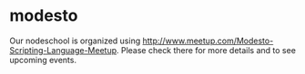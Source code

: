 # modesto
Our nodeschool is organized using http://www.meetup.com/Modesto-Scripting-Language-Meetup.  Please check there for more details and to see upcoming events.
